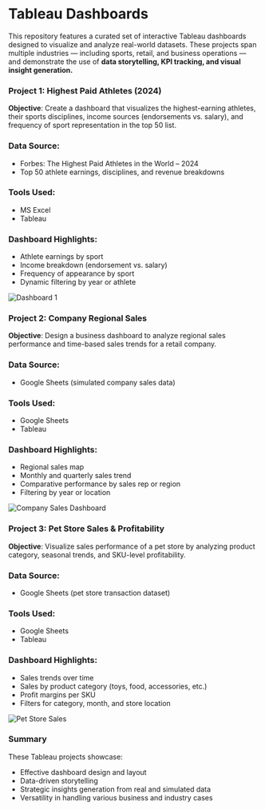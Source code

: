 # Tableau Dashboards
This repository features a curated set of interactive Tableau dashboards designed to visualize and analyze real-world datasets. These projects span multiple industries — including sports, retail, and business operations — and demonstrate the use of **data storytelling, KPI tracking, and visual insight generation.**

### Project 1: Highest Paid Athletes (2024)
**Objective**:
Create a dashboard that visualizes the highest-earning athletes, their sports disciplines, income sources (endorsements vs. salary), and frequency of sport representation in the top 50 list.

### Data Source:
- Forbes: The Highest Paid Athletes in the World – 2024
- Top 50 athlete earnings, disciplines, and revenue breakdowns

### Tools Used:
- MS Excel
- Tableau

### Dashboard Highlights:
- Athlete earnings by sport
- Income breakdown (endorsement vs. salary)
- Frequency of appearance by sport
- Dynamic filtering by year or athlete

![Dashboard 1](https://github.com/user-attachments/assets/865067c8-f006-4ddd-b5a1-fc4eafd6c888)

### Project 2: Company Regional Sales
**Objective**:
Design a business dashboard to analyze regional sales performance and time-based sales trends for a retail company.

### Data Source:
- Google Sheets (simulated company sales data)

### Tools Used:
- Google Sheets
- Tableau

### Dashboard Highlights:
- Regional sales map
- Monthly and quarterly sales trend
- Comparative performance by sales rep or region
- Filtering by year or location

![Company Sales Dashboard](https://github.com/user-attachments/assets/39e3f47c-c922-4c9a-83b2-88c0285a1f62)

### Project 3: Pet Store Sales & Profitability
**Objective**:
Visualize sales performance of a pet store by analyzing product category, seasonal trends, and SKU-level profitability.

### Data Source:
- Google Sheets (pet store transaction dataset)

### Tools Used:
- Google Sheets
- Tableau

### Dashboard Highlights:
- Sales trends over time
- Sales by product category (toys, food, accessories, etc.)
- Profit margins per SKU
- Filters for category, month, and store location

![Pet Store Sales](https://github.com/user-attachments/assets/b902044d-1de7-4afd-ba7a-b840c51128bc)

### Summary
These Tableau projects showcase:
- Effective dashboard design and layout
- Data-driven storytelling
- Strategic insights generation from real and simulated data
- Versatility in handling various business and industry cases

